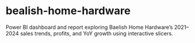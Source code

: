 # bealish-home-hardware
Power BI dashboard and report exploring Baelish Home Hardware’s 2021–2024 sales trends, profits, and YoY growth using interactive slicers.

